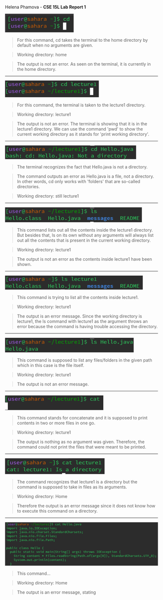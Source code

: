 Helena Phamova - **CSE 15L Lab Report 1**

![Image](cd1.png)

> For this command, cd takes the terminal to the home directory by default when no arguments are given.

> Working directory: home

> The output is not an error. As seen on the terminal, it is currently in the home directory.

---
![Image](cd2.png)

> For this command, the terminal is taken to the lecture1 directory.

> Working directory: lecture1

> The output is not an error. The terminal is showing that it is in the lecture1 directory. We can use the command 'pwd' to show the current working directory as it stands for 'print working directory'.

---

![Image](cd3.png)

> The terminal recognizes the fact that Hello.java is not a directory.

> The command outputs an error as Hello.java is a file, not a directory. In other words, cd only works with 'folders' that are so-called directories.

> Working directory: still lecture1

---

![Image](ls1.png)

> This command lists out all the contents inside the lecture1 directory. But besides that, ls on its own without any arguments will always list out all the contents that is present in the current working directory.

> Working directory: lecture1

> The output is not an error as the contents inside lecture1 have been shown.  

---

![Image](lss2.png)

> This command is trying to list all the contents inside lecture1.

> Working directory: lecture1

> The output is an error message. Since the working directory is lecture1, the ls command with lecture1 as the argument throws an error because the command is having trouble accessing the directory. 

---

![Image](ls3.png)

> This command is supposed to list any files/folders in the given path which in this case is the file itself.

> Working directory: lecture1

> The output is not an error message.

---

![Image](cat1.png)

> This command stands for concatenate and it is supposed to print contents in two or more files in one go.

> Working directory: lecture1

> The output is nothing as no argument was given. Therefore, the command could not print the files that were meant to be printed.

---

![Image](cat2.png)

> The command recognizes that lecture1 is a directory but the command is supposed to take in files as its arguments.

> Working directory: Home

> Therefore the output is an error message since it does not know how to execute this command on a directory.

---

![Image](catt3.png)

> This command...

> Working directory: Home

> The output is an error message, stating

